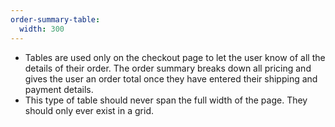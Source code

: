 ```yaml
---
order-summary-table:
  width: 300
---
```

- Tables are used only on the checkout page to let the user know of all the details of their order. The order summary breaks down all pricing and gives the user an order total once they have entered their shipping and payment details.
- This type of table should never span the full width of the page. They should only ever exist in a grid.
